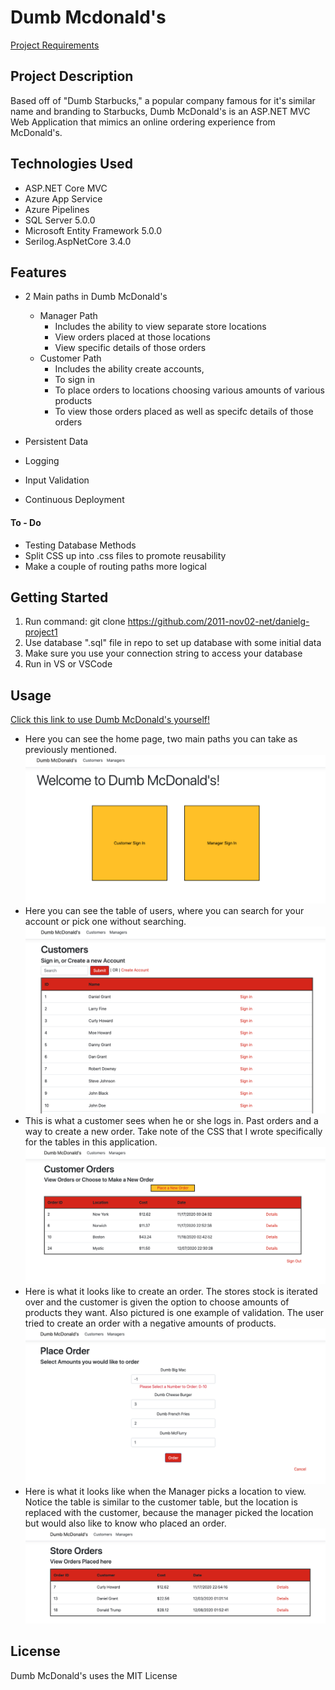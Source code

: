 # Dumb Mcdonald's
[Project Requirements](https://github.com/2011-nov02-net/trainer-code/wiki/Project-1-requirements)
## Project Description
Based off of "Dumb Starbucks," a popular company famous for it's similar name and branding to Starbucks, Dumb McDonald's is an ASP.NET MVC Web Application that mimics an online ordering experience from McDonald's. 

## Technologies Used
- ASP.NET Core MVC
- Azure App Service
- Azure Pipelines
- SQL Server 5.0.0
- Microsoft Entity Framework 5.0.0 
- Serilog.AspNetCore 3.4.0

## Features
- 2 Main paths in Dumb McDonald's
  - Manager Path
    - Includes the ability to view separate store locations 
    - View orders placed at those locations
    - View specific details of those orders
  - Customer Path
    - Includes the ability create accounts, 
    - To sign in 
    - To place orders to locations choosing various amounts of various products
    - To view those orders placed as well as specifc details of those orders

- Persistent Data
- Logging 
- Input Validation
- Continuous Deployment
#### To - Do
 - Testing Database Methods
 - Split CSS up into .css files to promote reusability
 - Make a couple of routing paths more logical

## Getting Started
1) Run command: git clone https://github.com/2011-nov02-net/danielg-project1
2) Use database ".sql" file in repo to set up database with some initial data
3) Make sure you use your connection string to access your database 
4) Run in VS or VSCode

## Usage
[Click this link to use Dumb McDonald's yourself!](https://dumb-mcdonalds-webapp.azurewebsites.net/)
- Here you can see the home page, two main paths you can take as previously mentioned.
![](/Screenshots/HomeScreen.png)
- Here you can see the table of users, where you can search for your account or pick one without searching.
![](/Screenshots/CustomersSignInTable.png)
- This is what a customer sees when he or she logs in. Past orders and a way to create a new order. Take note of the CSS that I wrote specifically for the tables in this application.
![](/Screenshots/CustomersHome.png)
- Here is what it looks like to create an order. The stores stock is iterated over and the customer is given the option to choose amounts of products they want. Also pictured is one example of validation. The user tried to create an order with a negative amounts of products.
![](/Screenshots/PlaceOrder.png)
- Here is what it looks like when the Manager picks a location to view. Notice the table is similar to the customer table, but the location is replaced with the customer, because the manager picked the location but would also like to know who placed an order.
![](/Screenshots/ManagerViewLocation.png)
## License
Dumb McDonald's uses the MIT License
